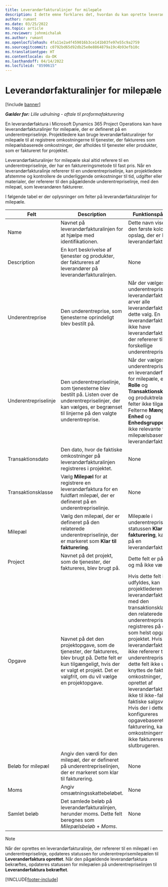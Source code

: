 ```yaml
---
title: Leverandørfakturalinjer for milepæle
description: I dette emne forklares det, hvordan du kan oprette leverandørfakturalinjer for milepæle på en underentreprise.
author: rumant
ms.date: 03/25/2022
ms.topic: article
ms.reviewer: johnmichalak
ms.author: rumant
ms.openlocfilehash: 4fa11e2a4f459016b3ce141b03fe97e55c9a2759
ms.sourcegitcommit: c0792bd65d92db25e0e8864879a19c4b93efb10c
ms.translationtype: HT
ms.contentlocale: da-DK
ms.lasthandoff: 04/14/2022
ms.locfileid: "8590615"
---
```

# <a name="vendor-invoice-lines-for-milestones"></a>Leverandørfakturalinjer for milepæle

[!include [banner](../../includes/dataverse-preview.md)]

_**Gælder for:** Lille udrulning - aftale til proformafakturering_

En leverandørfaktura i Microsoft Dynamics 365 Project Operations kan have leverandørfakturalinjer for milepæle, der er defineret på en underentrepriselinje. Projektledere kan bruge leverandørfakturalinjer for milepæle til at registrere omkostningerne til tjenester, der faktureres som milepælsbaserede omkostninger, der afholdes til tjenester eller produkter, som er faktureret for projektet.

Leverandørfakturalinjer for milepæle skal altid referere til en underentrepriselinje, der har en faktureringsmetode til fast pris. Når en leverandørfakturalinje refererer til en underentrepriselinje, kan projektledere afstemme og kontrollere de underliggende omkostninger til tid, udgifter eller materialer, der refererer til den pågældende underentrepriselinje, med den milepæl, som leverandøren fakturerer.

I følgende tabel er der oplysninger om felter på leverandørfakturalinjer for milepæle.

| Felt | Description | Funktionspåvirkning |
| --- | --- | --- |
| Name | Navnet på leverandørfakturalinjen for at hjælpe med identifikationen. | Dette navn vises som den første kolonne i alle opslag, der er baseret på leverandørfakturalinjer. |
| Description | En kort beskrivelse af tjenester og produkter, der faktureres af leverandører på leverandørfakturalinjen. | None |
| Underentreprise | Den underentreprise, som tjenesterne oprindeligt blev bestilt på. | Når der vælges en underentreprise til leverandørfakturaen, arver alle leverandørfakturalinjerne dette valg. En leverandørfaktura kan ikke have leverandørfakturalinjer, der refererer til forskellige underentrepriser. |
| Underentrepriselinje | Den underentrepriselinje, som tjenesterne blev bestilt på. Listen over de underentrepriselinjer, der kan vælges, er begrænset til linjerne på den valgte underentreprise. | Når der vælges en underentrepriselinje på en leverandørfakturalinje for milepæle, er felterne **Rolle** og **Transaktionskategori** og produktrelaterede felter ikke tilgængelige. Felterne **Mængde**, **Enhed** og **Enhedsgruppe** er heller ikke relevante for milepælsbaserede leverandørfakturalinjer. |
| Transaktionsdato | Den dato, hvor de faktiske omkostninger på leverandørfakturalinjen registreres i projektet. | None |
| Transaktionsklasse | Vælg **Milepæl** for at registrere en leverandørfaktura for en fuldført milepæl, der er defineret på en underentrepriselinje. | None |
| Milepæl | Vælg den milepæl, der er defineret på den relaterede underentrepriselinje, der er markeret som **Klar til fakturering**. | Milepæle i underentrepriser, der har statussen **Klar til fakturering**, kan vælges på en leverandørfakturalinje. |
| Project | Navnet på det projekt, som de tjenester, der faktureres, blev brugt på. | Dette felt er påkrævet, og må ikke være tomt. |
| Opgave | Navnet på det den projektopgave, som de tjenester, der faktureres, blev brugt på. Dette felt er kun tilgængeligt, hvis der er valgt et projekt. Det er valgfrit, om du vil vælge en projektopgave. | Hvis dette felt ikke udfyldes, kan projektlederen afstemme leverandørfakturalinjen med den transaktionsklasse på den relaterede underentrepriselinje, der registreres på en hvilken som helst opgave i projektet. Hvis leverandørfakturalinjen ikke refererer til en underentrepriselinje, og dette felt ikke udfyldes, knyttes de faktiske omkostninger, der er oprettet af leverandørfakturalinjen, ikke til ikke-fakturerede faktiske salgsværdier. Hvis der i dette tilfælde konfigureres opgavebaseret fakturering, kan omkostningerne muligvis ikke faktureres slutbrugeren. |
| Beløb for milepæl | Angiv den værdi for den milepæl, der er defineret på underentrepriselinjen, der er markeret som klar til fakturering. | None |
| Moms | Angiv omsætningsskattebeløbet. | None |
| Samlet beløb | Det samlede beløb på leverandørfakturalinjen, herunder moms. Dette felt beregnes som *Milepælsbeløb* + *Moms*. | None |

> [!NOTE]
> Når der oprettes en leverandørfakturalinje, der refererer til en milepæl i en underentrepriselinje, opdateres statussen for underentreprisemilepælen til **Leverandørfaktura oprettet**. Når den pågældende leverandørfaktura bekræftes, opdateres statussen for milepælen på underentrepriselinjen til **Leverandørfaktura bekræftet**.

[!INCLUDE[footer-include](../../includes/footer-banner.md)]
